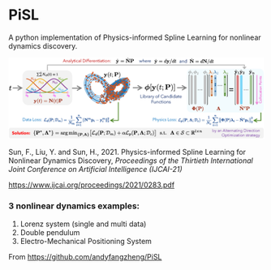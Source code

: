 # PiSL
A python implementation of Physics-informed Spline Learning for nonlinear dynamics discovery.

![network](network.png)

Sun, F., Liu, Y. and Sun, H., 2021. Physics-informed Spline Learning for Nonlinear Dynamics Discovery, *Proceedings of the Thirtieth International Joint Conference on Artificial Intelligence (IJCAI-21)*

https://www.ijcai.org/proceedings/2021/0283.pdf

### 3 nonlinear dynamics examples:
1. Lorenz system (single and multi data)
2. Double pendulum
3. Electro-Mechanical Positioning System

From https://github.com/andyfangzheng/PiSL
